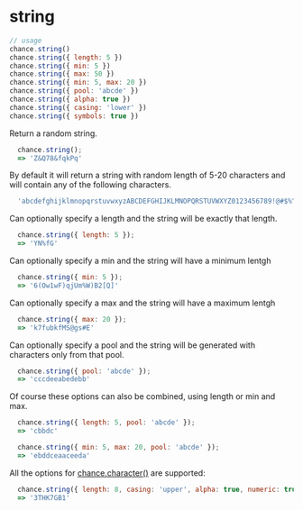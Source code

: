 # string

```js
// usage
chance.string()
chance.string({ length: 5 })
chance.string({ min: 5 })
chance.string({ max: 50 })
chance.string({ min: 5, max: 20 })
chance.string({ pool: 'abcde' })
chance.string({ alpha: true })
chance.string({ casing: 'lower' })
chance.string({ symbols: true })
```

Return a random string.

```js
  chance.string();
  => 'Z&Q78&fqkPq'
```

By default it will return a string with random length of 5-20 characters and
will contain any of the following characters.

```js
  'abcdefghijklmnopqrstuvwxyzABCDEFGHIJKLMNOPQRSTUVWXYZ0123456789!@#$%^&*()[]'
```

Can optionally specify a length and the string will be exactly that length.

```js
  chance.string({ length: 5 });
  => 'YN%fG'
```

Can optionally specify a min and the string will have a minimum lentgh

```js
  chance.string({ min: 5 });
  => '6(Ow1wF)qjUm%W)B2[Q]'
```

Can optionally specify a max and the string will have a maximum lentgh

```js
  chance.string({ max: 20 });
  => 'k7fubkfMS@gs#E'
```

Can optionally specify a pool and the string will be generated with characters
only from that pool.

```js
  chance.string({ pool: 'abcde' });
  => 'cccdeeabedebb'
```

Of course these options can also be combined, using length or min and max.

```js
  chance.string({ length: 5, pool: 'abcde' });
  => 'cbbdc'
```

```js
  chance.string({ min: 5, max: 20, pool: 'abcde' });
  => 'ebddceaaceeda'
```

All the options for [chance.character()](./character.md) are supported:

```js
  chance.string({ length: 8, casing: 'upper', alpha: true, numeric: true });
  => '3THK7GB1'
```
